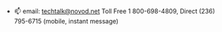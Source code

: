 
- 📫  email: techtalk@novod.net
Toll Free 1 800-698-4809, Direct (236) 795-6715 (mobile, instant message)

<!---
novodwip/novodwip is a ✨ special ✨ repository because its `README.md` (this file) appears on your GitHub profile.
You can click the Preview link to take a look at your changes.
--->
